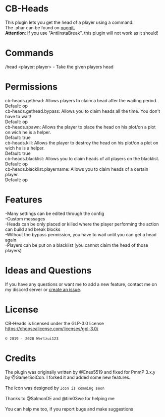 # CB-Heads
This plugin lets you get the head of a player using a command.
<br>The .phar can be found on <a href="https://poggit.pmmp.io/ci/Wertzui123/CB-Heads/CB-Heads/">poggit.</a>
<br>**Attention**: If you use "AntiInstaBreak", this plugin will not work as it should!
# Commands
/head <player: player> - Take the given players head
# Permissions
cb-heads.gethead: Allows players to claim a head after the waiting period. <br>Default: op
<br>cb-heads.gethead.bypass: Allows you to claim heads all the time. You don't have to wait! <br>Default: op
<br>cb-heads.spawn: Allows the player to place the head on his plot/on a plot on wich he is a helper. <br>Default: true
<br>cb-heads.kill: Allows the player to destroy the head on his plot/on a plot on wich he is a helper. <br>Default: true
<br>cb-heads.blacklist: Allows you to claim heads of all players on the blacklist. <br>Default: op
<br>cb-heads.blacklist.playername: Allows you to claim heads of a certain player. <br>Default: op

# Features
  -Many settings can be edited through the config
  <br>-Custom messages
  <br>-Heads can be only placed or killed where the player performing the action can build and break blocks
  <br>-Without the bypass permission, you have to wait until you can get a head again
  <br>-Players can be put on a blacklist (you cannot claim the head of those players)
  
# Ideas and Questions
If you have any questions or want me to add a new feature, contact me on my <a herf="https://discord.gg/eGhZGtF">discord server</a> or <a href="https://github.com/Wertzui123/CB-Heads/issues/new">create an issue</a>.

# License
CB-Heads is licensed under the GLP-3.0 license
<br>https://choosealicense.com/licenses/gpl-3.0/<br>
<br><code>© 2019 - 2020 Wertzui123</code>

# Credits
The plugin was originally written by @Enes5519 and fixed for PmmP 3.x.y by @GamerSoiCon. I forked it and added some new features.
<br>
  <br>The icon was designed by <code>Icon is comming soon</code>
 <br>
 <br>Thanks to @SalmonDE and @tim03we for helping me
 <br>
  <br>You can help me too, if you report bugs and make suggestions
